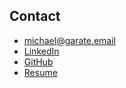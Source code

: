 ## Contact
- [michael@garate.email](mailto:michael@garate.email)
- [LinkedIn](http://linkedin.com/in/mpgarate/)
- [GitHub](https://github.com/mpgarate)
- [Resume](https://docs.google.com/document/d/1MXwxtcTSsGAPKCYOreMZ3lpVVDFdWO_2-o7R80zpNzc/edit?usp=sharing)
